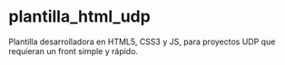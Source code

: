 # plantilla_html_udp

Plantilla desarrolladora en HTML5, CSS3 y JS, para proyectos UDP que requieran un front simple y rápido.
